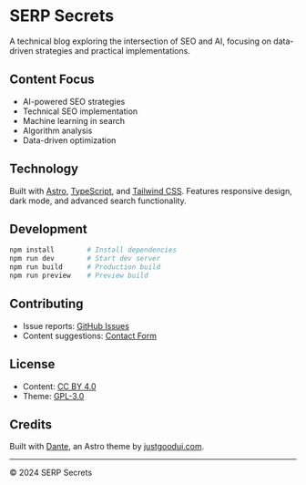 # SERP Secrets

A technical blog exploring the intersection of SEO and AI, focusing on data-driven strategies and practical implementations.

## Content Focus

- AI-powered SEO strategies
- Technical SEO implementation
- Machine learning in search
- Algorithm analysis
- Data-driven optimization

## Technology

Built with [Astro](https://astro.build/), [TypeScript](https://www.typescriptlang.org/), and [Tailwind CSS](https://tailwindcss.com/). Features responsive design, dark mode, and advanced search functionality.

## Development

```bash
npm install        # Install dependencies
npm run dev        # Start dev server
npm run build      # Production build
npm run preview    # Preview build
```

## Contributing

- Issue reports: [GitHub Issues](https://github.com/your-username/serp-secrets/issues)
- Content suggestions: [Contact Form](https://serp-secrets.com/contact)

## License

- Content: [CC BY 4.0](https://creativecommons.org/licenses/by/4.0/)
- Theme: [GPL-3.0](https://github.com/JustGoodUI/dante-astro-theme/blob/main/LICENSE)

## Credits

Built with [Dante](https://justgoodui.com/), an Astro theme by [justgoodui.com](https://justgoodui.com/).

---

© 2024 SERP Secrets